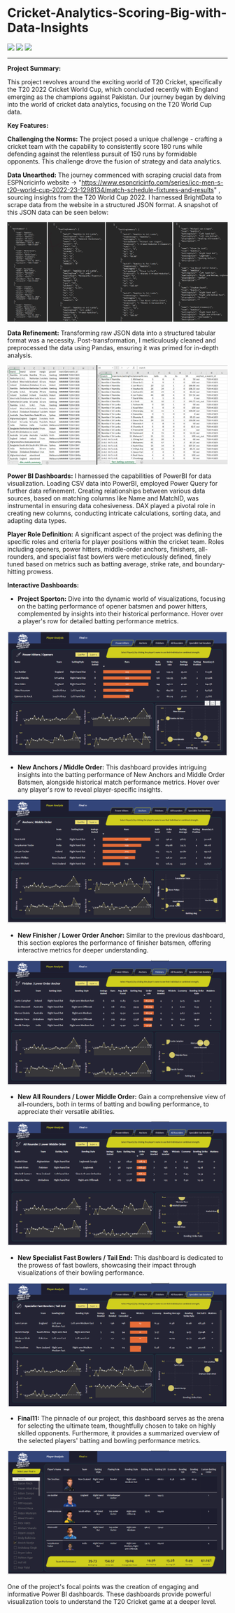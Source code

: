 # **Cricket-Analytics-Scoring-Big-with-Data-Insights**


![](https://github.com/pranav98711/Cricket-Analytics-Scoring-Big-with-Data-Insights/blob/main/GIF%20Files/project1.gif)
![](https://github.com/pranav98711/Cricket-Analytics-Scoring-Big-with-Data-Insights/blob/main/GIF%20Files/part2.gif)
![](https://github.com/pranav98711/Cricket-Analytics-Scoring-Big-with-Data-Insights/blob/main/GIF%20Files/part3.gif)


---

**Project Summary:**

This project revolves around the exciting world of T20 Cricket, specifically the T20 2022 Cricket World Cup, which concluded recently with England emerging as the champions against Pakistan. Our journey began by delving into the world of cricket data analytics, focusing on the T20 World Cup data.

**Key Features:**

**Challenging the Norms:** The project posed a unique challenge - crafting a cricket team with the capability to consistently score 180 runs while defending against the relentless pursuit of 150 runs by formidable opponents. This challenge drove the fusion of strategy and data analytics.

**Data Unearthed:** The journey commenced with scraping crucial data from ESPNcricinfo website -> "https://www.espncricinfo.com/series/icc-men-s-t20-world-cup-2022-23-1298134/match-schedule-fixtures-and-results" , sourcing insights from the T20 World Cup 2022. I harnessed BrightData to scrape data from the website in a structured JSON format. A snapshot of this JSON data can be seen below:

![](https://github.com/pranav98711/Cricket-Analytics-Scoring-Big-with-Data-Insights/blob/main/GIF%20Files/T20_Json_Snapshot.png)

**Data Refinement:** Transforming raw JSON data into a structured tabular format was a necessity. Post-transformation, I meticulously cleaned and preprocessed the data using Pandas, ensuring it was primed for in-depth analysis.

![](https://github.com/pranav98711/Cricket-Analytics-Scoring-Big-with-Data-Insights/blob/main/GIF%20Files/T20_CSV_Snapshot.png)

**Power BI Dashboards:** I harnessed the capabilities of PowerBI for data visualization. Loading CSV data into PowerBI, employed Power Query for further data refinement. Creating relationships between various data sources, based on matching columns like Name and MatchID, was instrumental in ensuring data cohesiveness. DAX played a pivotal role in creating new columns, conducting intricate calculations, sorting data, and adapting data types.

**Player Role Definition:** A significant aspect of the project was defining the specific roles and criteria for player positions within the cricket team. Roles including openers, power hitters, middle-order anchors, finishers, all-rounders, and specialist fast bowlers were meticulously defined, finely tuned based on metrics such as batting average, strike rate, and boundary-hitting prowess.

**Interactive Dashboards:**
- **Project Sporton:** Dive into the dynamic world of visualizations, focusing on the batting performance of opener batsmen and power hitters, complemented by insights into their historical performance. Hover over a player's row for detailed batting performance metrics.

![](https://github.com/pranav98711/Cricket-Analytics-Scoring-Big-with-Data-Insights/blob/main/GIF%20Files/Report1_Openers.png)

- **New Anchors / Middle Order:** This dashboard provides intriguing insights into the batting performance of New Anchors and Middle Order Batsmen, alongside historical match performance metrics. Hover over any player's row to reveal player-specific insights.

![](https://github.com/pranav98711/Cricket-Analytics-Scoring-Big-with-Data-Insights/blob/main/GIF%20Files/Report1_middle_new.png)

- **New Finisher / Lower Order Anchor:** Similar to the previous dashboard, this section explores the performance of finisher batsmen, offering interactive metrics for deeper understanding.

![](https://github.com/pranav98711/Cricket-Analytics-Scoring-Big-with-Data-Insights/blob/main/GIF%20Files/Report3_lower_mew.png)

- **New All Rounders / Lower Middle Order:** Gain a comprehensive view of all-rounders, both in terms of batting and bowling performance, to appreciate their versatile abilities.

![](https://github.com/pranav98711/Cricket-Analytics-Scoring-Big-with-Data-Insights/blob/main/GIF%20Files/Report4_AllRounders_new.png)

- **New Specialist Fast Bowlers / Tail End:** This dashboard is dedicated to the prowess of fast bowlers, showcasing their impact through visualizations of their bowling performance.

![](https://github.com/pranav98711/Cricket-Analytics-Scoring-Big-with-Data-Insights/blob/main/GIF%20Files/Report5_FastBowlers_new.png)

- **Final11:** The pinnacle of our project, this dashboard serves as the arena for selecting the ultimate team, thoughtfully chosen to take on highly skilled opponents. Furthermore, it provides a summarized overview of the selected players' batting and bowling performance metrics.

![](https://github.com/pranav98711/Cricket-Analytics-Scoring-Big-with-Data-Insights/blob/main/GIF%20Files/Report6_Final11_New.png)

One of the project's focal points was the creation of engaging and informative Power BI dashboards. These dashboards provide powerful visualization tools to understand the T20 Cricket game at a deeper level. 


